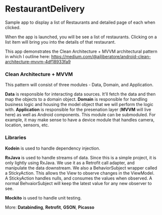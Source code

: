 # RestaurantDelivery

Sample app to display a list of Restaurants and detailed page of each when clicked. 

When the app is launched, you will be see a list of restaurants.
Clicking on a list item will bring you into the details of that restaurant.

This app demonstrates the Clean Architecture + MVVM architectural pattern in which I outline here: https://medium.com/@ajliberatore/android-clean-architecture-mvvm-4df18933fa9

### Clean Architecture + MVVM
This pattern will consist of three modules - Data, Domain, and Application.

**Data** is responsible for interacting data sources. It'll fetch the data and then map the objects to a domain object.
**Domain** is responsible for handling business logic and housing the model object that we will perform the logic with.
**Application** is responsible for the presenation layer (**MVVM** will live here) as well as Android components. This module can be submoduled. For example, it may make sense to have a device module that handles camera, location, sensors, etc.

### Libraries
**Kodein** is used to handle dependency injection.

**RxJava** is used to handle streams of data. Since this is a simple project, it is only lightly using RxJava. We use it as a Retrofit call adapter, and manipulate the data downstream. We also a BehaviorSubject wrapper called a StickyAction. This allows the View to observe changes in the ViewModel. A StickyAction handles nulls, and consumes the values when observed. A normal BehvaiorSubject will keep the latest value for any new observer to see.

**Mockito** is used to handle unit testing. 

More: **Databinding**, **Retrofit**, **GSON**, **Picasso**
